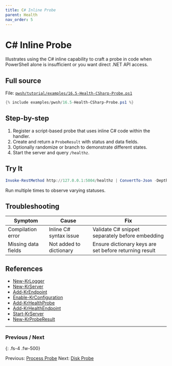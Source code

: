 ```yaml
---
title: C# Inline Probe
parent: Health
nav_order: 5
---
```


# C# Inline Probe

Illustrates using the C# inline capability to craft a probe in code when PowerShell alone is insufficient or you want direct .NET API access.

## Full source

File: [`pwsh/tutorial/examples/16.5-Health-CSharp-Probe.ps1`][16.5-Health-CSharp-Probe.ps1]

```powershell
{% include examples/pwsh/16.5-Health-CSharp-Probe.ps1 %}
```

## Step-by-step

1. Register a script-based probe that uses inline C# code within the handler.
2. Create and return a `ProbeResult` with status and data fields.
3. Optionally randomize or branch to demonstrate different states.
4. Start the server and query `/healthz`.

## Try It

```powershell
Invoke-RestMethod http://127.0.0.1:5004/healthz | ConvertTo-Json -Depth 4
```

Run multiple times to observe varying statuses.

## Troubleshooting

| Symptom | Cause | Fix |
|---------|-------|-----|
| Compilation error | Inline C# syntax issue | Validate C# snippet separately before embedding |
| Missing data fields | Not added to dictionary | Ensure dictionary keys are set before returning result |

## References

- [New-KrLogger][New-KrLogger]
- [New-KrServer][New-KrServer]
- [Add-KrEndpoint][Add-KrEndpoint]
- [Enable-KrConfiguration][Enable-KrConfiguration]
- [Add-KrHealthProbe][Add-KrHealthProbe]
- [Add-KrHealthEndpoint][Add-KrHealthEndpoint]
- [Start-KrServer][Start-KrServer]
- [New-KrProbeResult][New-KrProbeResult]

[16.5-Health-CSharp-Probe.ps1]: /pwsh/tutorial/examples/16.5-Health-CSharp-Probe.ps1
[New-KrLogger]: /pwsh/cmdlets/New-KrLogger
[New-KrServer]: /pwsh/cmdlets/New-KrServer
[Add-KrEndpoint]: /pwsh/cmdlets/Add-KrEndpoint
[Enable-KrConfiguration]: /pwsh/cmdlets/Enable-KrConfiguration
[Add-KrHealthProbe]: /pwsh/cmdlets/Add-KrHealthProbe
[Add-KrHealthEndpoint]: /pwsh/cmdlets/Add-KrHealthEndpoint
[Start-KrServer]: /pwsh/cmdlets/Start-KrServer
[New-KrProbeResult]: /pwsh/cmdlets/New-KrProbeResult

---

### Previous / Next

{: .fs-4 .fw-500}

Previous: [Process Probe](./4.Health-Process-Probe)
Next: [Disk Probe](./6.Health-Disk-Probe)
